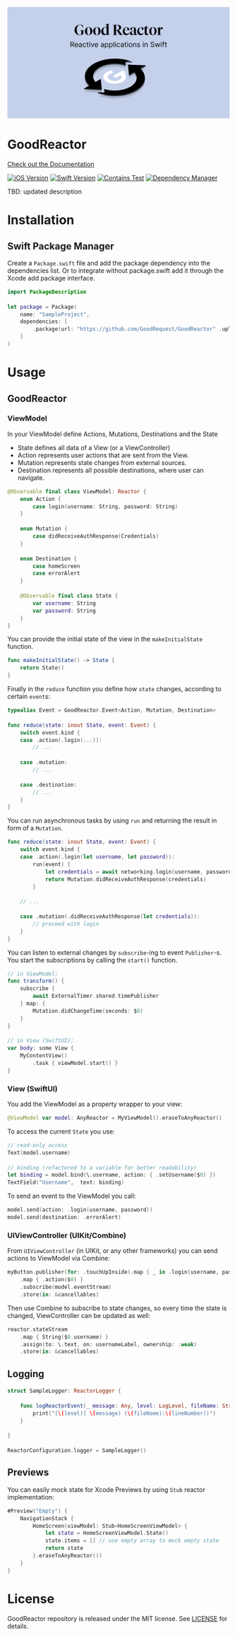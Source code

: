 ![Logo](good-reactor.png)
 
# GoodReactor

[Check out the Documentation](https://goodrequest.github.io/GoodReactor/documentation/goodreactor/)

[![iOS Version](https://img.shields.io/badge/iOS_Version->=_13.0-brightgreen?logo=apple&logoColor=green)]() 
[![Swift Version](https://img.shields.io/badge/Swift_Version-6.0-green?logo=swift)](https://docs.swift.org/swift-book/)
[![Contains Test](https://img.shields.io/badge/Tests-69%25_coverage-blue)]()
[![Dependency Manager](https://img.shields.io/badge/Dependency_Manager-SPM-red)](#swiftpackagemanager)

TBD: updated description

# Installation
## Swift Package Manager

Create a `Package.swift` file and add the package dependency into the dependencies list.
Or to integrate without package.swift add it through the Xcode add package interface.

```swift
import PackageDescription

let package = Package(
    name: "SampleProject",
    dependencies: [
        .package(url: "https://github.com/GoodRequest/GoodReactor" .upToNextMajor("2.3.0"))
    ]
)

```

# Usage
## GoodReactor
### ViewModel
In your ViewModel define Actions, Mutations, Destinations and the State

- State defines all data of a View (or a ViewController)
- Action represents user actions that are sent from the View.
- Mutation represents state changes from external sources.
- Destination represents all possible destinations, where user can navigate.

```swift
@Observable final class ViewModel: Reactor {
    enum Action {
        case login(username: String, password: String)
    }

    enum Mutation {
        case didReceiveAuthResponse(Credentials)
    }

    enum Destination {
        case homeScreen
        case errorAlert
    }

    @Observable final class State {
        var username: String
        var password: String
    }
}
```

You can provide the initial state of the view in the `makeInitialState` function.

```swift
func makeInitialState() -> State {
    return State()
}
```

Finally in the `reduce` function you define how `state` changes, according to certain `event`s:

```swift
typealias Event = GoodReactor.Event<Action, Mutation, Destination>

func reduce(state: inout State, event: Event) {
    switch event.kind {
    case .action(.login(...)):
        // ...

    case .mutation:
        // ...

    case .destination:
        // ...
    }
}
```

You can run asynchronous tasks by using `run` and returning the result in form of a `Mutation`.

```swift
func reduce(state: inout State, event: Event) {
    switch event.kind {
    case .action(.login(let username, let password)):
        run(event) {
            let credentials = await networking.login(username, password)
            return Mutation.didReceiveAuthResponse(credentials)
        }

    // ...

    case .mutation(.didReceiveAuthResponse(let credentials)):
        // proceed with login
    }
}
```

You can listen to external changes by `subscribe`-ing to event `Publisher`-s.
You start the subscriptions by calling the `start()` function.

```swift
// in ViewModel:
func transform() {
    subscribe {
        await ExternalTimer.shared.timePublisher
    } map: {
        Mutation.didChangeTime(seconds: $0)
    }
}

// in View (SwiftUI):
var body: some View {
    MyContentView()
        .task { viewModel.start() }
}
```

### View (SwiftUI)

You add the ViewModel as a property wrapper to your view:

```swift
@ViewModel var model: AnyReactor = MyViewModel().eraseToAnyReactor()
```

To access the current `State` you use:

```swift
// read-only access
Text(model.username)

// binding (refactored to a variable for better readability)
let binding = model.bind(\.username, action: { .setUsername($0) })
TextField("Username",  text: binding)
```

To send an event to the ViewModel you call:

```swift
model.send(action: .login(username, password))
model.send(destination: .errorAlert)
```

### UIViewController (UIKit/Combine)

From `UIViewController` (in UIKit, or any other frameworks) you can send actions to ViewModel via Combine:
```swift
myButton.publisher(for: .touchUpInside).map { _ in .login(username, password) }
    .map { .action($0) }
    .subscribe(model.eventStream)
    .store(in: &cancellables)
```

Then use Combine to subscribe to state changes, so every time the state is changed, ViewController can be updated as well:
```swift
reactor.stateStream
    .map { String($0.username) }
    .assign(to: \.text, on: usernameLabel, ownership: .weak)
    .store(in: &cancellables)
```

## Logging
```swift
struct SampleLogger: ReactorLogger {
    
    func logReactorEvent(_ message: Any, level: LogLevel, fileName: String, lineNumber: Int) {
        print("[\(level)] \(message) (\(fileName):\(lineNumber))")
    }
    
}

ReactorConfiguration.logger = SampleLogger()
```

## Previews
You can easily mock state for Xcode Previews by using `Stub` reactor implementation:
```swift
#Preview("Empty") {
    NavigationStack {
        HomeScreen(viewModel: Stub<HomeScreenViewModel> {
            let state = HomeScreenViewModel.State()
            state.items = [] // use empty array to mock empty state
            return state
        }.eraseToAnyReactor())
    }
}
```

# License
GoodReactor repository is released under the MIT license. See [LICENSE](LICENSE.md) for details.

